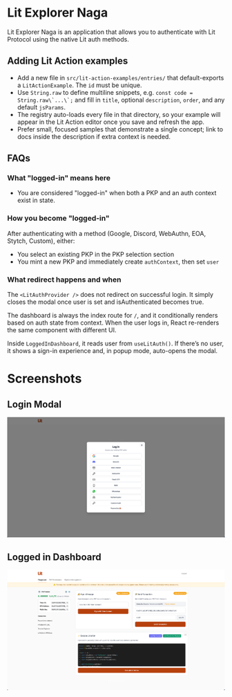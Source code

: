 # Lit Explorer Naga

Lit Explorer Naga is an application that allows you to authenticate with Lit Protocol using the native Lit auth methods.

## Adding Lit Action examples

- Add a new file in `src/lit-action-examples/entries/` that default-exports a `LitActionExample`. The `id` must be unique.
- Use `String.raw` to define multiline snippets, e.g. ``const code = String.raw\`...\`;`` and fill in `title`, optional `description`, `order`, and any default `jsParams`.
- The registry auto-loads every file in that directory, so your example will appear in the Lit Action editor once you save and refresh the app.
- Prefer small, focused samples that demonstrate a single concept; link to docs inside the description if extra context is needed.

## FAQs

### What "logged-in" means here

- You are considered "logged-in" when both a PKP and an auth context exist in state.

### How you become "logged-in"

After authenticating with a method (Google, Discord, WebAuthn, EOA, Stytch, Custom), either:

- You select an existing PKP in the PKP selection section
- You mint a new PKP and immediately create `authContext`, then set `user`

### What redirect happens and when

The `<LitAuthProvider />` does not redirect on successful login. It simply closes the modal once user is set and isAuthenticated becomes true.

The dashboard is always the index route for `/`, and it conditionally renders based on auth state from context. When the user logs in, React re-renders the same component with different UI.

Inside `LoggedInDashboard`, it reads user from `useLitAuth()`. If there’s no user, it shows a sign-in experience and, in popup mode, auto-opens the modal.

# Screenshots

## Login Modal

![Login Modal](./public/screenshot-1.png)

## Logged in Dashboard
![Logged in Dashboard](./public/screenshot-2.png)
